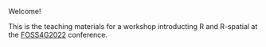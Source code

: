 Welcome! 

This is the teaching materials for a workshop introducting R and R-spatial at the [FOSS4G2022](https://2022.foss4g.org/index.php) conference.
